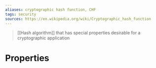 ```yaml
---
aliases: cryptographic hash function, CHF
tags: security
sources: https://en.wikipedia.org/wiki/Cryptographic_hash_function
---
```

> [[Hash algorithm]] that has special properties desirable for a cryptographic application

# Properties
